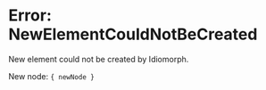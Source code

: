 # Error: NewElementCouldNotBeCreated

New element could not be created by Idiomorph.

New node: `{ newNode }`